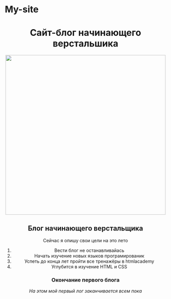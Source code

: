 <h1>My-site</h1>
<body>
<header>
<h1>Сайт-блог начинающего верстальшика</h1>
<div class="logo">
  <img src="http://freelancerblog.ru/wp-content/uploads/2015/01/html5-display.png" width="500" height="500">
</div>
</heder>
<main>
  <h2>Блог начинающего верстальщика</h2>
   <p>Сейчас я опишу свои цели на это лето</p> 
    <ol>
      <li>Вести блог не останавливайась</li>
      <li>Начать изучение новых языков програмированик</li>
      <li>Успеть до конца лет пройти все тренажёры в htmlacademy</li>
      <li>Углубится в изучение HTML и CSS</li>
    </ol>
</main>
<header>
  <h3>Окончание первого блога</h3>
  <p><i>На этом мой первый лог заканчивается всем пока</i></p>
</header> 
</body>
